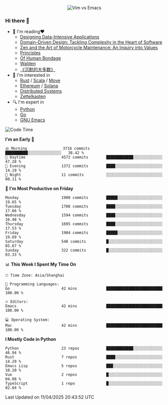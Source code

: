 <p align="center">
    <img src="https://gist.githubusercontent.com/coldnight/e696baffb094e71c96cb302118878eae/raw/40ea5053a6f66cc65f90f437e4173497da225958/banner.gif" alt="Vim vs Emacs" />
</p>

### Hi there 👋

- 📖 I'm reading❤️
    + [Designing Data-Intensive Applications](https://www.oreilly.com/library/view/designing-data-intensive-applications/9781491903063/)
    + [Domain-Driven Design: Tackling Complexity in the Heart of Software](https://www.dddcommunity.org/book/evans_2003/)
    + [Zen and the Art of Motorcycle Maintenance: An Inquiry into Values](https://en.wikipedia.org/wiki/Zen_and_the_Art_of_Motorcycle_Maintenance)
    + [Principles](https://www.principles.com/)
    + [Of Human Bondage](https://en.wikipedia.org/wiki/Of_Human_Bondage)
    + [Walden](https://en.wikipedia.org/wiki/Walden)
    + [《沉默的大多数》](https://en.wikipedia.org/wiki/Silent_majority)
- 🌱 I'm interested in
    + [Rust](https://www.rust-lang.org/) / [Scala](https://www.scala-lang.org/) / [Move](https://github.com/move-language/move/)
    + [Ethereum](https://ethereum.org/en/) / [Solana](https://solana.com/)
	+ [Distributed Systems](https://www.linuxzen.com/notes/topics/20200320174417_%E5%88%86%E5%B8%83%E5%BC%8F/)
	+ [Zettelkasten](https://www.linuxzen.com/notes/notes/20220120080920-slip_box/)
- 🔍 I'm expert in
    + [Python](https://www.python.org/)
    + [Go](https://go.dev/)
    + [GNU Emacs](https://www.gnu.org/software/emacs/)

<!--START_SECTION:waka-->
![Code Time](http://img.shields.io/badge/Code%20Time-3%2C226%20hrs%2014%20mins-blue)

**I'm an Early 🐤** 

```text
🌞 Morning                3716 commits        ██████████░░░░░░░░░░░░░░░   38.42 % 
🌆 Daytime                4572 commits        ████████████░░░░░░░░░░░░░   47.28 % 
🌃 Evening                1372 commits        ████░░░░░░░░░░░░░░░░░░░░░   14.19 % 
🌙 Night                  11 commits          ░░░░░░░░░░░░░░░░░░░░░░░░░   00.11 % 
```
📅 **I'm Most Productive on Friday** 

```text
Monday                   1900 commits        █████░░░░░░░░░░░░░░░░░░░░   19.65 % 
Tuesday                  1708 commits        ████░░░░░░░░░░░░░░░░░░░░░   17.66 % 
Wednesday                1594 commits        ████░░░░░░░░░░░░░░░░░░░░░   16.48 % 
Thursday                 1695 commits        ████░░░░░░░░░░░░░░░░░░░░░   17.53 % 
Friday                   1904 commits        █████░░░░░░░░░░░░░░░░░░░░   19.69 % 
Saturday                 548 commits         █░░░░░░░░░░░░░░░░░░░░░░░░   05.67 % 
Sunday                   322 commits         █░░░░░░░░░░░░░░░░░░░░░░░░   03.33 % 
```


📊 **This Week I Spent My Time On** 

```text
🕑︎ Time Zone: Asia/Shanghai

💬 Programming Languages: 
Go                       42 mins             █████████████████████████   100.00 % 

🔥 Editors: 
Emacs                    42 mins             █████████████████████████   100.00 % 

💻 Operating System: 
Mac                      42 mins             █████████████████████████   100.00 % 
```

**I Mostly Code in Python** 

```text
Python                   23 repos            ████████████░░░░░░░░░░░░░   46.94 % 
Rust                     7 repos             ████░░░░░░░░░░░░░░░░░░░░░   14.29 % 
Emacs Lisp               5 repos             ███░░░░░░░░░░░░░░░░░░░░░░   10.20 % 
Vue                      2 repos             █░░░░░░░░░░░░░░░░░░░░░░░░   04.08 % 
TypeScript               1 repo              █░░░░░░░░░░░░░░░░░░░░░░░░   02.04 % 
```




 Last Updated on 11/04/2025 20:43:52 UTC
<!--END_SECTION:waka-->
